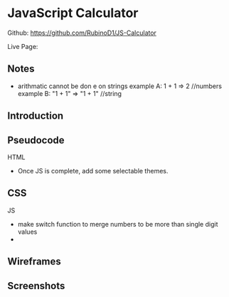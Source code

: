 # JavaScript Calculator

Github: https://github.com/RubinoD1/JS-Calculator

Live Page: 

## Notes 

- arithmatic cannot be don e on strings
example A: 1 + 1 => 2   //numbers 
example B: "1 + 1" => "1 + 1" //string















## Introduction



## Pseudocode 

HTML 
- Once JS is complete, add some selectable themes. 

CSS 
- 

JS
- make switch function to merge numbers to be more than single digit values
- 


## Wireframes 


## Screenshots